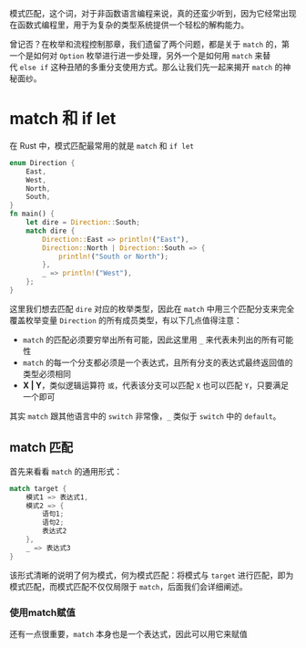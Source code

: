 
模式匹配，这个词，对于非函数语言编程来说，真的还蛮少听到，因为它经常出现在函数式编程里，用于为复杂的类型系统提供一个轻松的解构能力。

曾记否？在枚举和流程控制那章，我们遗留了两个问题，都是关于 `match` 的，第一个是如何对 `Option` 枚举进行进一步处理，另外一个是如何用 `match` 来替代 `else if` 这种丑陋的多重分支使用方式。那么让我们先一起来揭开 `match` 的神秘面纱。

#  match 和 if let

在 Rust 中，模式匹配最常用的就是 `match` 和 `if let`

```rust
enum Direction {
    East,
    West,
    North,
    South,
}
fn main() {
    let dire = Direction::South;
    match dire {
        Direction::East => println!("East"),
        Direction::North | Direction::South => {
            println!("South or North");
        },
        _ => println!("West"),
    };
}
```

这里我们想去匹配 `dire` 对应的枚举类型，因此在 `match` 中用三个匹配分支来完全覆盖枚举变量 `Direction` 的所有成员类型，有以下几点值得注意：

-   `match` 的匹配必须要穷举出所有可能，因此这里用 `_` 来代表未列出的所有可能性
-   `match` 的每一个分支都必须是一个表达式，且所有分支的表达式最终返回值的类型必须相同
-   **X | Y**，类似逻辑运算符 `或`，代表该分支可以匹配 `X` 也可以匹配 `Y`，只要满足一个即可

其实 `match` 跟其他语言中的 `switch` 非常像，`_` 类似于 `switch` 中的 `default`。

## match 匹配

首先来看看 `match` 的通用形式：
```rust
match target {
    模式1 => 表达式1,
    模式2 => {
        语句1;
        语句2;
        表达式2
    },
    _ => 表达式3
}
```

该形式清晰的说明了何为模式，何为模式匹配：将模式与 `target` 进行匹配，即为模式匹配，而模式匹配不仅仅局限于 `match`，后面我们会详细阐述。

### 使用match赋值

还有一点很重要，`match` 本身也是一个表达式，因此可以用它来赋值
